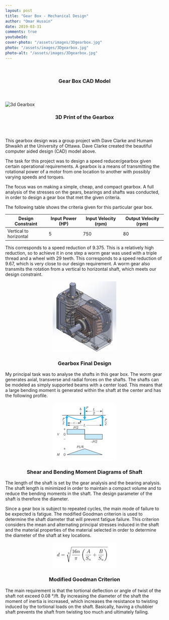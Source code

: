 ```yaml
---
layout: post
title: "Gear Box - Mechanical Design"
author: "Omar Husain"
date: 2019-03-31
comments: true
youtubeId: 
cover-photo: "/assets/images/3Dgearbox.jpg"
photo: "/assets/images/3Dgearbox.jpg"
photo-alt: "/assets/images/3Dgearbox.jpg"
---
```


<!-- image will go here -->
<div class="row">
    <div class="4u 12u$(mobile)">
        <div class="item">
            <img class ="image fit" src="{{ '/assets/images/worm_gear.png' | relative_url }}" alt="" />
                <header>
                <h3>Gear Box CAD Model</h3>
                </header>
        </div>
    </div>
    <div class="4u 12u$(mobile)">
        <div class="item">
            <img class="image fit" src="{{ 'assets/images/3Dgearbox.jpg' | relative_url }}" alt="3d Gearbox" />
            <header>
                <h3>3D Print of the Gearbox</h3>
            </header>
        </div>
    </div>
</div>


<!-- <center><img src="/assets/images/3Dgearbox.jpg" alt="Portrait" style="width:30%"><img src="/assets/images/worm_gear.png" alt="Portrait" style="width:30%"></center> -->

This gearbox design was a group project with Dave Clarke and Humam Shwaikh at the University of Ottawa. Dave Clarke created the beautiful computer aided design (CAD) model above.

The task for this project was to design a speed reducer/gearbox given certain operational requirements. A gearbox is a means of transmitting the rotational power of a motor from one location to another with possibly varying speeds and torques.

The focus was on making a simple, cheap, and compact gearbox. A full analysis of the stresses on the gears, bearings and shafts was conducted, in order to design a gear box that met the given criteria.

The following table shows the criteria given for this particular gear box.

| Design Constraint | Input Power (HP)| Input Velocity (rpm)| Output Velocity (rpm)|
|-------|--------|---------|---------|
| Vertical to horizontal | 5 | 750 | 80 |

This corresponds to a speed reduction of 9.375. This is a relatively high reduction, so to achieve it in one step a worm gear was used with a triple thread and a wheel with 29 teeth. This corresponds to a speed reduction of 9.67, which is very close to our design requirement. A worm gear also transmits the rotation from a vertical to horizontal shaft, which meets our design constraint.

<!-- image will go here -->
<center><img src="/assets/images/worm_gear_transparent.png" alt="Portrait" style="width:40%"></center>
<center><h3>Gearbox Final Design</h3></center>

My principal task was to analyse the shafts in this gear box. The worm gear generates axial, transverse and radial forces on the shafts. The shafts can be modeled as simply supported beams with a center load. This means that a large bending moment is generated within the shaft at the center and has the following profile.

<!-- image will go here -->
<center><img src="/assets/images/bmd.png" alt="Portrait" style="width:40%"></center>
<center><h3><b>Shear and Bending Moment Diagrams of Shaft</b></h3></center>

The length of the shaft is set by the gear analysis and the bearing analysis. The shaft length is minimized in order to maintain a compact volume and to reduce the bending moments in the shaft. The design parameter of the shaft is therefore the diameter.

Since a gear box is subject to repeated cycles, the main mode of failure to be expected is fatigue. The modified Goodman criterion is used to determine the shaft diameter that will prevent fatigue failure. This criterion considers the mean and alternating principal stresses induced in the shaft and the material properties of the material selected in order to determine the diameter of the shaft at key locations.

<!-- image will go here -->
<center><img src="/assets/images/goodman.png" alt="Portrait" style="width:40%"></center>
<center><h3>Modified Goodman Criterion</h3></center>

The main requirement is that the tortional deflection or angle of twist of the shaft not exceed 0.08 &deg;/ft. By increasing the diameter of the shaft the moment of inertia is increased, which increases the resistance to twisting induced by the tortional loads on the shaft. Basically, having a chubbier shaft prevents the shaft from twisting too much and ultimately failing.